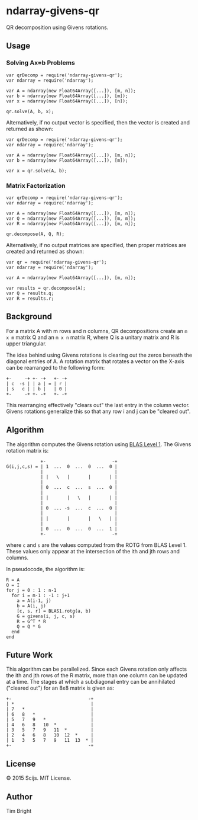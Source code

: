 # ndarray-givens-qr
QR decomposition using Givens rotations.

## Usage

### Solving Ax=b Problems

```
var qrDecomp = require('ndarray-givens-qr');
var ndarray = require('ndarray');

var A = ndarray(new Float64Array([...]), [m, n]);
var b = ndarray(new Float64Array([...]), [m]);
var x = ndarray(new Float64Array([...]), [n]);

qr.solve(A, b, x);
```

Alternatively, if no output vector is specified, then the vector is created and returned as shown:

```
var qrDecomp = require('ndarray-givens-qr');
var ndarray = require('ndarray');

var A = ndarray(new Float64Array([...]), [m, n]);
var b = ndarray(new Float64Array([...]), [m]);

var x = qr.solve(A, b);
```

### Matrix Factorization

```
var qrDecomp = require('ndarray-givens-qr');
var ndarray = require('ndarray');

var A = ndarray(new Float64Array([...]), [m, n]);
var Q = ndarray(new Float64Array([...]), [m, m]);
var R = ndarray(new Float64Array([...]), [m, n]);

qr.decompose(A, Q, R);
```

Alternatively, if no output matrices are specified, then proper matrices are created and returned as shown:

```
var qr = require('ndarray-givens-qr');
var ndarray = require('ndarray');

var A = ndarray(new Float64Array([...]), [m, n]);

var results = qr.decompose(A);
var Q = results.q;
var R = results.r;
```

## Background

For a matrix A with m rows and n columns, QR decompositions create an `m x m` matrix Q and an `m x n` matrix R, where Q is a unitary matrix and R is upper triangular.

The idea behind using Givens rotations is clearing out the zeros beneath the diagonal entries of A. A rotation matrix that rotates a vector on the X-axis can be rearranged to the following form:

```
+-     -+ +- -+   +- -+
| c  -s | | a | = | r |
| s   c | | b |   | 0 |
+-     -+ +- -+   +- -+
```

This rearranging effectively "clears out" the last entry in the column vector. Givens rotations generalize this so that any row i and j can be "cleared out".

## Algorithm

The algorithm computes the Givens rotation using [BLAS Level 1](https://www.github.com/scijs/ndarray-blas-level1). The Givens rotation matrix is:

```
             +-                         -+
G(i,j,c,s) = | 1  ...  0  ...  0  ...  0 |
             |                           |
             | |   \   |       |       | |
             |                           |
             | 0  ...  c  ...  s  ...  0 |
             |                           |
             | |       |   \   |       | |
             |                           |
             | 0  ... -s  ...  c  ...  0 |
             |                           |
             | |       |       |   \   | |
             |                           |
             | 0  ...  0  ...  0  ...  1 |
             +-                         -+
```

where `c` and `s` are the values computed from the ROTG from BLAS Level 1. These values only appear at the intersection of the ith and jth rows and columns.

In pseudocode, the algorithm is:

```
R = A
Q = I
for j = 0 : 1 : n-1
  for i = m-1 : -1 : j+1
    a = A(i-1, j)
    b = A(i, j)
    [c, s, r] = BLAS1.rotg(a, b)
    G = givens(i, j, c, s)
    R = G^T * R
    Q = Q * G
  end
end
```

## Future Work

This algorithm can be parallelized. Since each Givens rotation only affects the ith and jth rows of the R matrix, more than one column can be updated at a time. The stages at which a subdiagonal entry can be annihilated ("cleared out") for an 8x8 matrix is given as:

```
+-                             -+
| *                             |
| 7   *                         |
| 6   8   *                     |
| 5   7   9   *                 |
| 4   6   8   10  *             |
| 3   5   7   9   11  *         |
| 2   4   6   8   10  12  *     |
| 1   3   5   7   9   11  13  * |
+-                             -+
```

## License

© 2015 Scijs. MIT License.

## Author

Tim Bright
